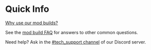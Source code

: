 # Quick Info

[Why use our mod builds?](/modding/mod_builds/why_use)

See the [mod build FAQ](/modding/mod_builds/faq) for answers to other common questions.

Need help? Ask in the [#tech_support channel](https://discord.gg/qw7NhM6EW5) of our Discord server.